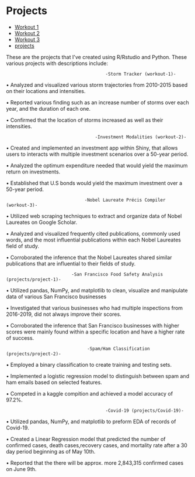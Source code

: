 # Projects


- [Workout 1](workout-1)
- [Workout 2](workout-2)
- [Workout 3](workout-3)
- [projects](projects)

These are the projects that I've created using R/Rstudio and Python. These various projects with descriptions include:
      
                                          -Storm Tracker (workout-1)-


• Analyzed and visualized various storm trajectories from 2010-2015 based on their locations and intensities.

• Reported various finding such as an increase number of storms over each year, and the duration of each one.

• Confirmed that the location of storms increased as well as their intensities.

                                      -Investment Modalities (workout-2)-


• Created and implemented an investment app within Shiny, that allows users to interacts with multiple
investment scenarios over a 50-year period.

• Analyzed the optimum expenditure needed that would yield the maximum return on investments.

• Established that U.S bonds would yield the maximum investment over a 50-year period.

                                  -Nobel Laureate Précis Compiler (workout-3)-


• Utilized web scraping techniques to extract and organize data of Nobel Laureates on Google Scholar.

• Analyzed and visualized frequently cited publications, commonly used words, and the most influential
publications within each Nobel Laureates field of study.

• Corroborated the inference that the Nobel Laureates shared similar publications that are influential to their
fields of study.

                             -San Francisco Food Safety Analysis (projects/project-1)-


• Utilized pandas, NumPy, and matplotlib to clean, visualize and manipulate data of various San Francisco
businesses

• Investigated that various businesses who had multiple inspections from 2016-2019, did not always improve
their scores.

• Corroborated the inference that San Francisco businesses with higher scores were mainly found within a
specific location and have a higher rate of success.


                                   -Spam/Ham Classification (projects/project-2)-
                               
• Employed a binary classification to create training and testing sets.

• Implemented a logistic regression model to distinguish between spam and ham emails based on selected features.

• Competed in a kaggle compition and achieved a model accuracy of 97.2%.

                                                
                                          -Covid-19 (projects/Covid-19)-

• Utilized pandas, NumPy, and matplotlib to preform EDA of records of Covid-19.

• Created a Linear Regression model that predicted the number of confirmed cases, death cases,recovery cases, and mortality rate after a 30 day period beginning as of May 10th.

• Reported that the there will be approx. more 2,843,315 confirmed cases on June 9th.


